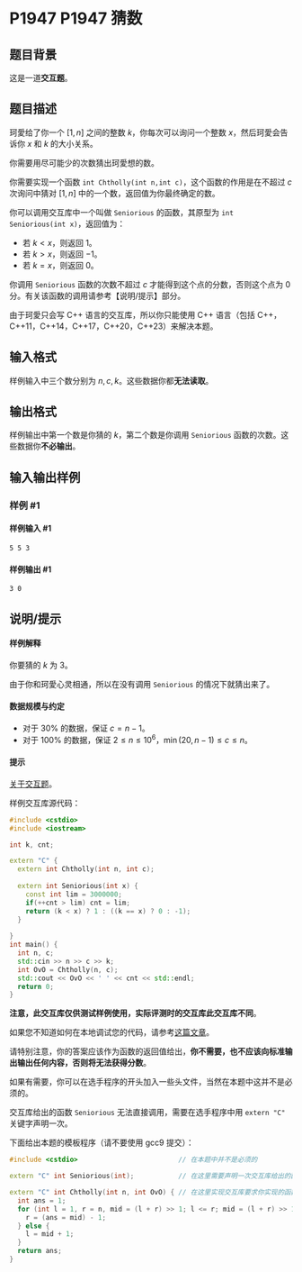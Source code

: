 # P1947 P1947 猜数

## 题目背景

这是一道**交互题**。

## 题目描述

珂愛给了你一个 $[1,n]$ 之间的整数 $k$，你每次可以询问一个整数 $x$，然后珂愛会告诉你 $x$ 和 $k$ 的大小关系。

你需要用尽可能少的次数猜出珂愛想的数。

你需要实现一个函数 `int Chtholly(int n,int c)`，这个函数的作用是在不超过 $c$ 次询问中猜对 $[1,n]$ 中的一个数，返回值为你最终确定的数。

你可以调用交互库中一个叫做 `Seniorious` 的函数，其原型为 `int Seniorious(int x)`，返回值为：

- 若 $k\lt x$，则返回 $1$。
- 若 $k\gt x$，则返回 $-1$。
- 若 $k=x$，则返回 $0$。

你调用 `Seniorious` 函数的次数不超过 $c$ 才能得到这个点的分数，否则这个点为 $0$ 分。有关该函数的调用请参考【说明/提示】部分。

由于珂愛只会写 C++ 语言的交互库，所以你只能使用 C++ 语言（包括 C++，C++11，C++14，C++17，C++20，C++23）来解决本题。

## 输入格式

样例输入中三个数分别为 $n,c,k$。这些数据你都**无法读取**。

## 输出格式

样例输出中第一个数是你猜的 $k$，第二个数是你调用 `Seniorious` 函数的次数。这些数据你**不必输出**。

## 输入输出样例

### 样例 #1

#### 样例输入 #1

```
5 5 3
```

#### 样例输出 #1

```
3 0
```

## 说明/提示

#### 样例解释

你要猜的 $k$ 为 $3$。

由于你和珂愛心灵相通，所以在没有调用 `Seniorious` 的情况下就猜出来了。

#### 数据规模与约定

- 对于 $30\%$ 的数据，保证 $c=n-1$。
- 对于 $100\%$ 的数据，保证 $2\leq n\leq 10^6$，$\min(20,n-1)\leq c\leq n$。

#### 提示

[关于交互题](https://help.luogu.com.cn/manual/luogu/problem/interactive-problems)。

样例交互库源代码：
```cpp
#include <cstdio>
#include <iostream>

int k, cnt;

extern "C" {
  extern int Chtholly(int n, int c);
	
  extern int Seniorious(int x) {
    const int lim = 3000000;
    if(++cnt > lim) cnt = lim;
    return (k < x) ? 1 : ((k == x) ? 0 : -1);
  }
  
}
int main() {
  int n, c;
  std::cin >> n >> c >> k;
  int OvO = Chtholly(n, c);
  std::cout << OvO << ' ' << cnt << std::endl;
  return 0;
}
```
**注意，此交互库仅供测试样例使用，实际评测时的交互库此交互库不同**。

如果您不知道如何在本地调试您的代码，请参考[这篇文章](https://www.luogu.com.cn/blog/fusu2333/solution-p1947)。

请特别注意，你的答案应该作为函数的返回值给出，**你不需要，也不应该向标准输出输出任何内容，否则将无法获得分数**。

如果有需要，你可以在选手程序的开头加入一些头文件，当然在本题中这并不是必须的。

交互库给出的函数 `Seniorious` 无法直接调用，需要在选手程序中用 `extern "C"` 关键字声明一次。

下面给出本题的模板程序（请不要使用 gcc9 提交）：

```cpp
#include <cstdio>                         // 在本题中并不是必须的

extern "C" int Seniorious(int);           // 在这里需要声明一次交互库给出的函数。

extern "C" int Chtholly(int n, int OvO) { // 在这里实现交互库要求你实现的函数。
  int ans = 1;
  for (int l = 1, r = n, mid = (l + r) >> 1; l <= r; mid = (l + r) >> 1) if (Seniorious(mid) >= 0) {
    r = (ans = mid) - 1;
  } else {
    l = mid + 1;
  }
  return ans;
}
```
